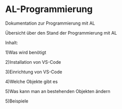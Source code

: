 # AL-Programmierung
Dokumentation zur Programmierung mit AL

Übersicht über den Stand der Programmierung mit AL

Inhalt:

1)Was wird benötigt

2)Installation von VS-Code

3)Einrichtung von VS-Code

4)Welche Objekte gibt es

5)Was kann man an bestehenden Objekten ändern

5)Beispiele

